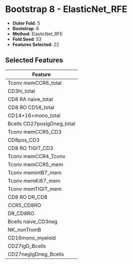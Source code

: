# Bootstrap 8 - ElasticNet_RFE

- **Outer Fold**: 5
- **Bootstrap**: 8
- **Method**: ElasticNet_RFE
- **Fold Seed**: 53
- **Features Selected**: 22

## Selected Features

| Feature |
|---------|
| Tconv memCCR6_total |
| CD3hi_total |
| CD8 RA naive_total |
| CD8 RO CD56_total |
| CD14+16+mono_total |
| Bcells CD27posIgDneg_total |
| Tconv memCCR5_CD3 |
| CD8pos_CD3 |
| CD8 RO TIGIT_CD3 |
| Tconv memCCR4_Tconv |
| Tconv memCCR5_mem |
| Tconv memintB7_mem |
| Tconv memKi67_mem |
| Tconv memTIGIT_mem |
| CD8 RO DR_CD8 |
| CCR5_CD8RO |
| DR_CD8RO |
| Bcells naive_CD3neg |
| NK_nonTnonB |
| CD16mono_myeloid |
| CD27IgD_Bcells |
| CD27negIgDneg_Bcells |
